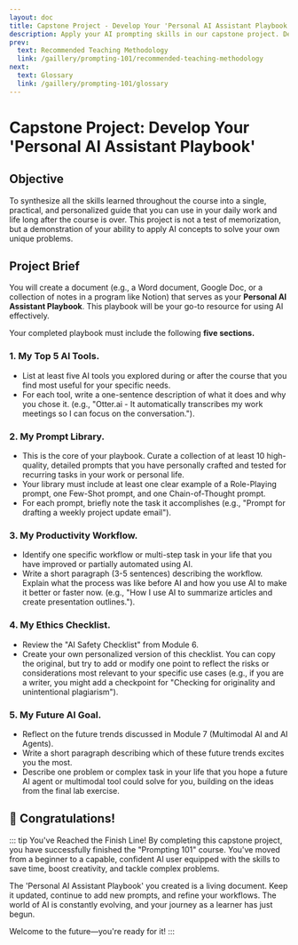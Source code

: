 ```yaml
---
layout: doc
title: Capstone Project - Develop Your 'Personal AI Assistant Playbook'
description: Apply your AI prompting skills in our capstone project. Develop a 'Personal AI Assistant Playbook' by curating tools, building a prompt library, and defining your own AI workflow.
prev:
  text: Recommended Teaching Methodology
  link: /gaillery/prompting-101/recommended-teaching-methodology
next: 
  text: Glossary
  link: /gaillery/prompting-101/glossary
---
```

# Capstone Project: Develop Your 'Personal AI Assistant Playbook'

## Objective

To synthesize all the skills learned throughout the course into a single, practical, and personalized guide that you can use in your daily work and life long after the course is over. This project is not a test of memorization, but a demonstration of your ability to apply AI concepts to solve your own unique problems.

## Project Brief

You will create a document (e.g., a Word document, Google Doc, or a collection of notes in a program like Notion) that serves as your **Personal AI Assistant Playbook**. This playbook will be your go-to resource for using AI effectively.

Your completed playbook must include the following **five sections.**

### 1. My Top 5 AI Tools.

* List at least five AI tools you explored during or after the course that you find most useful for your specific needs.
* For each tool, write a one-sentence description of what it does and why you chose it. (e.g., "Otter.ai - It automatically transcribes my work meetings so I can focus on the conversation.").

### 2. My Prompt Library.

* This is the core of your playbook. Curate a collection of at least 10 high-quality, detailed prompts that you have personally crafted and tested for recurring tasks in your work or personal life.
* Your library must include at least one clear example of a Role-Playing prompt, one Few-Shot prompt, and one Chain-of-Thought prompt.
* For each prompt, briefly note the task it accomplishes (e.g., "Prompt for drafting a weekly project update email").

### 3. My Productivity Workflow.

* Identify one specific workflow or multi-step task in your life that you have improved or partially automated using AI.
* Write a short paragraph (3-5 sentences) describing the workflow. Explain what the process was like before AI and how you use AI to make it better or faster now. (e.g., "How I use AI to summarize articles and create presentation outlines.").

### 4. My Ethics Checklist.

* Review the "AI Safety Checklist" from Module 6.
* Create your own personalized version of this checklist. You can copy the original, but try to add or modify one point to reflect the risks or considerations most relevant to your specific use cases (e.g., if you are a writer, you might add a checkpoint for "Checking for originality and unintentional plagiarism").

### 5. My Future AI Goal.

* Reflect on the future trends discussed in Module 7 (Multimodal AI and AI Agents).
* Write a short paragraph describing which of these future trends excites you the most.
* Describe one problem or complex task in your life that you hope a future AI agent or multimodal tool could solve for you, building on the ideas from the final lab exercise.

## 🎉 Congratulations!

::: tip You've Reached the Finish Line!
By completing this capstone project, you have successfully finished the "Prompting 101" course. You've moved from a beginner to a capable, confident AI user equipped with the skills to save time, boost creativity, and tackle complex problems.

The 'Personal AI Assistant Playbook' you created is a living document. Keep it updated, continue to add new prompts, and refine your workflows. The world of AI is constantly evolving, and your journey as a learner has just begun.

Welcome to the future—you're ready for it!
:::
